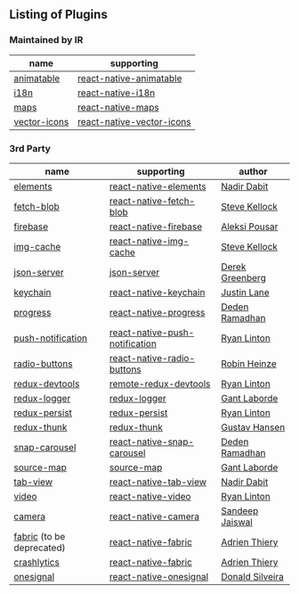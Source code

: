 ## Listing of Plugins

### Maintained by IR

name | supporting
-----|-----------
[animatable](https://github.com/infinitered/ignite-animatable) | [react-native-animatable](https://github.com/oblador/react-native-animatable)
[i18n](https://github.com/infinitered/ignite-i18n) | [react-native-i18n](https://github.com/AlexanderZaytsev/react-native-i18n)
[maps](https://github.com/infinitered/ignite-maps) | [react-native-maps](https://github.com/airbnb/react-native-maps)
[vector-icons](https://github.com/infinitered/ignite-vector-icons) | [react-native-vector-icons](https://github.com/oblador/react-native-vector-icons)

### 3rd Party
name | supporting | author
-----|------------|-------
[elements](https://github.com/dabit3/ignite-elements) | [react-native-elements](https://github.com/react-native-community/react-native-elements) | [Nadir Dabit](https://github.com/dabit3)
[fetch-blob](https://github.com/skellock/ignite-fetch-blob) | [react-native-fetch-blob](https://github.com/wkh237/react-native-fetch-blob) | [Steve Kellock](https://github.com/skellock)
[firebase](https://github.com/stoneman1/ignite-firebase) | [react-native-firebase](https://github.com/invertase/react-native-firebase) | [Aleksi Pousar](https://github.com/stoneman1)
[img-cache](https://github.com/skellock/ignite-img-cache) | [react-native-img-cache](https://github.com/wcandillon/react-native-img-cache) | [Steve Kellock](https://github.com/skellock)
[json-server](https://github.com/infinitered/ignite-json-server) | [json-server](https://github.com/typicode/json-server) | [Derek Greenberg](https://github.com/derekgreenberg)
[keychain](https://github.com/juddey/ignite-keychain) | [react-native-keychain](https://github.com/oblador/react-native-keychain) | [Justin Lane](https://github.com/juddey)
[progress](https://github.com/deden/ignite-progress) | [react-native-progress](https://github.com/oblador/react-native-progress) | [Deden Ramadhan](https://github.com/deden)
[push-notification](https://github.com/ryanlntn/ignite-push-notification) | [react-native-push-notification](https://github.com/zo0r/react-native-push-notification) | [Ryan Linton](https://github.com/ryanlntn)
[radio-buttons](https://github.com/robinheinze/ignite-radio-buttons) | [react-native-radio-buttons](https://github.com/ArnaudRinquin/react-native-radio-buttons) | [Robin Heinze](https://github.com/robinheinze)
[redux-devtools](https://github.com/infinitered/ignite-redux-devtools) | [remote-redux-devtools](https://github.com/zalmoxisus/remote-redux-devtools) | [Ryan Linton](https://github.com/ryanlntn)
[redux-logger](https://github.com/GantMan/ignite-redux-logger) | [redux-logger](https://github.com/evgenyrodionov/redux-logger) | [Gant Laborde](https://github.com/gantman)
[redux-persist](https://github.com/infinitered/ignite-redux-persist) | [redux-persist](https://github.com/rt2zz/redux-persist) | [Ryan Linton](https://github.com/ryanlntn)
[redux-thunk](https://github.com/kusti8/ignite-redux-thunk) | [redux-thunk](https://github.com/gaearon/redux-thunk) | [Gustav Hansen](https://github.com/kusti8)
[snap-carousel](https://github.com/deden/ignite-snap-carousel) | [react-native-snap-carousel](https://github.com/archriss/react-native-snap-carousel) | [Deden Ramadhan](https://github.com/deden)
[source-map](https://github.com/GantMan/ignite-source-map) | [source-map](https://github.com/mozilla/source-map) | [Gant Laborde](https://github.com/gantman)
[tab-view](https://github.com/dabit3/ignite-tab-view) | [react-native-tab-view](https://github.com/react-native-community/react-native-tab-view) | [Nadir Dabit](https://github.com/dabit3)
[video](https://github.com/ryanlntn/ignite-video) | [react-native-video](https://github.com/react-native-community/react-native-video) | [Ryan Linton](https://github.com/ryanlntn)
[camera](https://github.com/thisisjaiswal/ignite-camera) | [react-native-camera](https://github.com/lwansbrough/react-native-camera) | [Sandeep Jaiswal](https://github.com/thisisjaiswal)
[fabric](https://github.com/Osedea/ignite-fabric) (to be deprecated) | [react-native-fabric](https://github.com/corymsmith/react-native-fabric) | [Adrien Thiery](https://github.com/adrienthiery)
[crashlytics](https://github.com/Osedea/ignite-crashlytics) | [react-native-fabric](https://github.com/corymsmith/react-native-fabric) | [Adrien Thiery](https://github.com/adrienthiery)
[onesignal](https://github.com/LighthouseIT/ignite-onesignal) | [react-native-onesignal](https://github.com/OneSignal/react-native-onesignal/) | [Donald Silveira](https://github.com/donnes)
